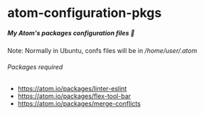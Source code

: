 #  atom-configuration-pkgs
##### My Atom's packages configuration files :flashlight:

Note: Normally in Ubuntu, confs files will be in */home/user/.atom*

###### Packages required
- https://atom.io/packages/linter-eslint
- https://atom.io/packages/flex-tool-bar
- https://atom.io/packages/merge-conflicts
